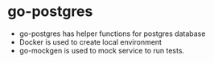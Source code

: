 # go-postgres
- go-postgres has helper functions for postgres database
- Docker is used to create local environment
- go-mockgen is used to mock service to run tests. 
